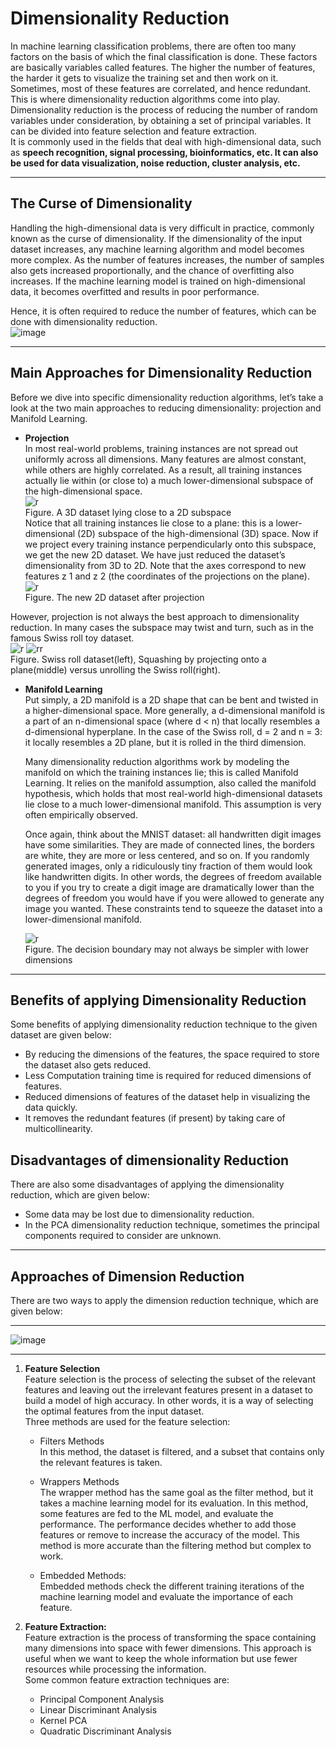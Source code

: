 # Dimensionality Reduction
In machine learning classification problems, there are often too many factors on the basis of which the final classification is done. These factors are basically variables called features. The higher the number of features, the harder it gets to visualize the training set and then work on it. Sometimes, most of these features are correlated, and hence redundant. This is where dimensionality reduction algorithms come into play. \
Dimensionality reduction is the process of reducing the number of random variables under consideration, by obtaining a set of principal variables. It can be divided into feature selection and feature extraction. \
It is commonly used in the fields that deal with high-dimensional data, such as **speech recognition, signal processing, bioinformatics, etc. It can also be used for data visualization, noise reduction, cluster analysis, etc.**
___

## The Curse of Dimensionality
Handling the high-dimensional data is very difficult in practice, commonly known as the curse of dimensionality. If the dimensionality of the input dataset increases, any machine learning algorithm and model becomes more complex. As the number of features increases, the number of samples also gets increased proportionally, and the chance of overfitting also increases. If the machine learning model is trained on high-dimensional data, it becomes overfitted and results in poor performance.

Hence, it is often required to reduce the number of features, which can be done with dimensionality reduction. \
![image](https://user-images.githubusercontent.com/58425689/107955528-fd122f80-6fc5-11eb-9acc-1ece92271122.png)
___
## Main Approaches for Dimensionality Reduction
Before we dive into specific dimensionality reduction algorithms, let’s take a look at the two main approaches to reducing dimensionality: projection and Manifold Learning.

- **Projection** \
  In most real-world problems, training instances are not spread out uniformly across all dimensions. Many features are almost constant, while others are highly correlated. As a result, all training instances actually lie within (or close to) a much lower-dimensional subspace of the high-dimensional space. \
  ![r](https://user-images.githubusercontent.com/58425689/107967830-b9272680-6fd5-11eb-970a-5b8f284c1838.png) \
  Figure. A 3D dataset lying close to a 2D subspace \
  Notice that all training instances lie close to a plane: this is a lower-dimensional (2D) subspace of the high-dimensional (3D) space. Now if we project every training instance perpendicularly onto this subspace, we get the new 2D dataset. We have just reduced the dataset’s dimensionality from 3D to 2D. Note that the axes correspond to new features z 1 and z 2 (the coordinates of the projections on the plane). \
  ![r](https://user-images.githubusercontent.com/58425689/107968142-18853680-6fd6-11eb-8960-7a7135215574.png) \
  Figure. The new 2D dataset after projection
  
However, projection is not always the best approach to dimensionality reduction. In many cases the subspace may twist and turn, such as in the famous Swiss roll toy dataset. \
![r](https://user-images.githubusercontent.com/58425689/107968937-1ff90f80-6fd7-11eb-9022-fa0dcb0c92cd.png)
![rr](https://user-images.githubusercontent.com/58425689/107968941-212a3c80-6fd7-11eb-8e57-5e04d01532fb.png) \
Figure. Swiss roll dataset(left), Squashing by projecting onto a plane(middle) versus unrolling the Swiss roll(right).

- **Manifold Learning** \
  Put simply, a 2D manifold is a 2D shape that can be bent and twisted in a higher-dimensional space. More generally, a d-dimensional manifold is a part of an n-dimensional space (where d < n) that locally resembles a d-dimensional hyperplane. In the case of the Swiss roll, d = 2 and n = 3: it locally resembles a 2D plane, but it is rolled in the third dimension. 
  
  Many dimensionality reduction algorithms work by modeling the manifold on which the training instances lie; this is called Manifold Learning. It relies on the manifold assumption, also called the manifold hypothesis, which holds that most real-world high-dimensional datasets lie close to a much lower-dimensional manifold. This assumption is very often empirically observed. 
  
  Once again, think about the MNIST dataset: all handwritten digit images have some similarities. They are made of connected lines, the borders are white, they are more or less centered, and so on. If you randomly generated images, only a ridiculously tiny fraction of them would look like handwritten digits. In other words, the degrees of freedom available to you if you try to create a digit image are dramatically lower than the degrees of freedom you would have if you were allowed to generate any image you wanted. These constraints tend to squeeze the dataset into a lower-dimensional manifold. 
  
  ![r](https://user-images.githubusercontent.com/58425689/107969746-466b7a80-6fd8-11eb-946c-07be682de16c.png) \
  Figure. The decision boundary may not always be simpler with lower dimensions
___

## Benefits of applying Dimensionality Reduction
Some benefits of applying dimensionality reduction technique to the given dataset are given below:
- By reducing the dimensions of the features, the space required to store the dataset also gets reduced.
- Less Computation training time is required for reduced dimensions of features.
- Reduced dimensions of features of the dataset help in visualizing the data quickly.
- It removes the redundant features (if present) by taking care of multicollinearity.

## Disadvantages of dimensionality Reduction
There are also some disadvantages of applying the dimensionality reduction, which are given below:
- Some data may be lost due to dimensionality reduction.
- In the PCA dimensionality reduction technique, sometimes the principal components required to consider are unknown.
___
## Approaches of Dimension Reduction
There are two ways to apply the dimension reduction technique, which are given below:
___
![image](https://user-images.githubusercontent.com/58425689/107881065-8ebc6700-6f0a-11eb-8123-96ed36955f74.png)
___

1. **Feature Selection** \
  Feature selection is the process of selecting the subset of the relevant features and leaving out the irrelevant features present in a dataset to build a model of high accuracy. In other words, it is a way of selecting the optimal features from the input dataset. \
   Three methods are used for the feature selection:

    - Filters Methods \
      In this method, the dataset is filtered, and a subset that contains only the relevant features is taken.
      
    - Wrappers Methods \
      The wrapper method has the same goal as the filter method, but it takes a machine learning model for its evaluation. In this method, some features are fed to the ML model, and evaluate the performance. The performance decides whether to add those features or remove to increase the accuracy of the model. This method is more accurate than the filtering method but complex to work. 

    -  Embedded Methods: \
      Embedded methods check the different training iterations of the machine learning model and evaluate the importance of each feature. 

2. **Feature Extraction:** \
  Feature extraction is the process of transforming the space containing many dimensions into space with fewer dimensions. This approach is useful when we want to keep the whole information but use fewer resources while processing the information. \
  Some common feature extraction techniques are:
    - Principal Component Analysis
    - Linear Discriminant Analysis
    - Kernel PCA
    - Quadratic Discriminant Analysis 
